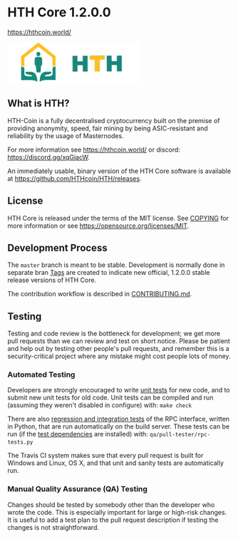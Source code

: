 
HTH Core 1.2.0.0
===============================

https://hthcoin.world/

![](https://github.com/Altcoin-Cash/HTH/blob/master/src/qt/res/images/light/hth_logo_horizontal.png)

What is HTH?
----------------

HTH-Coin is a fully decentralised cryptocurrency built on the premise of providing anonymity, speed, fair mining by being ASIC-resistant and reliability by the usage of Masternodes.


For more information see https://hthcoin.world/ or discord: https://discord.gg/xqGjacW.

An immediately usable, binary version of the HTH Core software is available at https://github.com/HTHcoin/HTH/releases.


License
-------

HTH Core is released under the terms of the MIT license. See [COPYING](COPYING) for more
information or see https://opensource.org/licenses/MIT.

Development Process
-------------------

The `master` branch is meant to be stable. Development is normally done in separate bran
[Tags](https://github.com/HTHcoin/HTH/tags) are created to indicate new official, 1.2.0.0
stable release versions of HTH Core.

The contribution workflow is described in [CONTRIBUTING.md](CONTRIBUTING.md).

Testing
-------

Testing and code review is the bottleneck for development; we get more pull
requests than we can review and test on short notice. Please be patient and help out by testing
other people's pull requests, and remember this is a security-critical project where any mistake might cost people
lots of money.

### Automated Testing

Developers are strongly encouraged to write [unit tests](/doc/unit-tests.md) for new code, and to
submit new unit tests for old code. Unit tests can be compiled and run
(assuming they weren't disabled in configure) with: `make check`

There are also [regression and integration tests](/qa) of the RPC interface, written
in Python, that are run automatically on the build server.
These tests can be run (if the [test dependencies](/qa) are installed) with: `qa/pull-tester/rpc-tests.py`

The Travis CI system makes sure that every pull request is built for Windows
and Linux, OS X, and that unit and sanity tests are automatically run.

### Manual Quality Assurance (QA) Testing

Changes should be tested by somebody other than the developer who wrote the
code. This is especially important for large or high-risk changes. It is useful
to add a test plan to the pull request description if testing the changes is
not straightforward.

